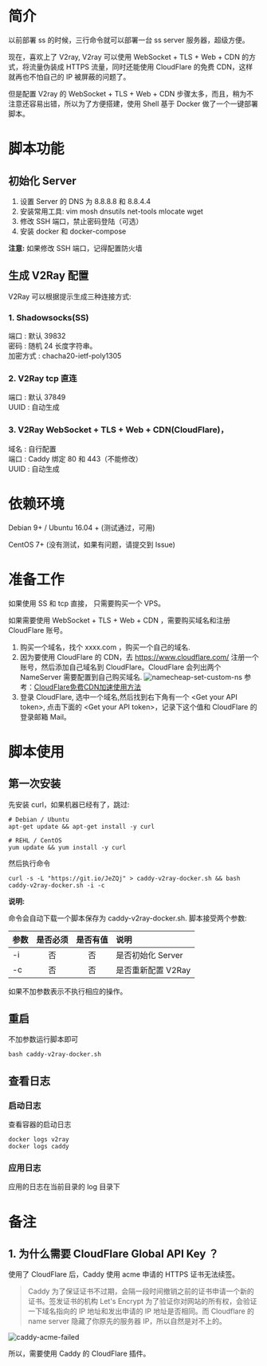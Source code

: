 # 简介
以前部署 ss 的时候，三行命令就可以部署一台 ss server 服务器，超级方便。

现在，喜欢上了 V2ray, V2ray 可以使用 WebSocket + TLS + Web + CDN 的方式，将流量伪装成 HTTPS 流量，同时还能使用 CloudFlare 的免费 CDN，这样就再也不怕自己的 IP 被屏蔽的问题了。

但是配置 V2ray 的 WebSocket + TLS + Web + CDN 步骤太多，而且，稍为不注意还容易出错，所以为了方便搭建，使用 Shell 基于 Docker 做了一个一键部署脚本。

# 脚本功能
## 初始化 Server
1. 设置 Server 的 DNS 为 8.8.8.8 和 8.8.4.4
2. 安装常用工具: vim mosh dnsutils net-tools mlocate wget
3. 修改 SSH 端口，禁止密码登陆（可选）
4. 安装 docker 和 docker-compose

**注意:** 如果修改 SSH 端口，记得配置防火墙

## 生成 V2Ray 配置
V2Ray 可以根据提示生成三种连接方式:

### 1. Shadowsocks(SS) 
端口 : 默认 39832    
密码 : 随机 24 长度字符串。     
加密方式 : chacha20-ietf-poly1305   

### 2. V2Ray tcp 直连
端口 : 默认 37849    
UUID : 自动生成

### 3. V2Ray WebSocket + TLS + Web + CDN(CloudFlare)，
域名 : 自行配置     
端口 : Caddy 绑定 80 和 443（不能修改）    
UUID : 自动生成


# 依赖环境
Debian 9+ / Ubuntu 16.04 + (测试通过，可用)   

CentOS 7+ (没有测试，如果有问题，请提交到 Issue)


# 准备工作
如果使用 SS 和 tcp 直接， 只需要购买一个 VPS。

如果需要使用 WebSocket + TLS + Web + CDN ，需要购买域名和注册 CloudFlare 账号。

1. 购买一个域名，找个 xxxx.com ，购买一个自己的域名.
2. 因为要使用 CloudFlare 的 CDN，去 https://www.cloudflare.com/ 注册一个账号，然后添加自己域名到 CloudFlare。CloudFlare 会列出两个 NameServer 需要配置到自己购买域名.
    ![namecheap-set-custom-ns](https://img.tupm.net/2019/09/59F435E69681B8091B72F3EDD75103F8.jpg)
    参考：[CloudFlare免费CDN加速使用方法](https://zhuanlan.zhihu.com/p/29891330)
3. 登录 CloudFlare, 选中一个域名,然后找到右下角有一个 &lt;Get your API token&gt;, 点击下面的 &lt;Get your API token&gt;，记录下这个值和 CloudFlare 的登录邮箱 Mail。

# 脚本使用

## 第一次安装
先安装 curl，如果机器已经有了，跳过:

```shell
# Debian / Ubuntu
apt-get update && apt-get install -y curl

# REHL / CentOS
yum update && yum install -y curl
```

然后执行命令

```shell
curl -s -L "https://git.io/JeZQj" > caddy-v2ray-docker.sh && bash caddy-v2ray-docker.sh -i -c
```
**说明:**

命令会自动下载一个脚本保存为 caddy-v2ray-docker.sh. 脚本接受两个参数:

| 参数         | 是否必须| 是否有值           | 说明     |
| ------------- |:--------:|:--------:|:-----|
| -i | 否 | 否| 是否初始化 Server      |
| -c | 否 | 否| 是否重新配置 V2Ray       |

如果不加参数表示不执行相应的操作。

## 重启
不加参数运行脚本即可

```shell
bash caddy-v2ray-docker.sh
```

## 查看日志
### 启动日志
查看容器的启动日志

```shell
docker logs v2ray
docker logs caddy
```
### 应用日志
应用的日志在当前目录的 log 目录下


# 备注
## 1. 为什么需要 CloudFlare Global API Key ？
使用了 CloudFlare 后，Caddy 使用 acme 申请的 HTTPS 证书无法续签。
>Caddy 为了保证证书不过期，会隔一段时间撤销之前的证书申请一个新的证书。签发证书的机构 Let's Encrypt 为了验证你对网站的所有权，会验证一下域名指向的 IP 地址和发出申请的 IP 地址是否相同。而 Cloudflare 的 name server 隐藏了你原先的服务器 IP，所以自然是对不上的。

![caddy-acme-failed](https://img.tupm.net/2019/09/D016C61768F6D9EC35E58400AF0BDC50.jpg)

所以，需要使用 Caddy 的 CloudFlare 插件。